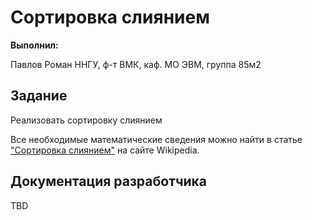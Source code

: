 ﻿# Сортировка слиянием

**Выполнил:**

Павлов Роман 
ННГУ, ф-т ВМК, каф. МО ЭВМ, группа 85м2

## Задание

Реализовать сортировку слиянием

Все необходимые математические сведения можно найти в статье
["Сортировка слиянием"](http://ru.wikipedia.org/wiki/%D0%A1%D0%BE%D1%80%D1%82%D0%B8%D1%80%D0%BE%D0%B2%D0%BA%D0%B0_%D1%81%D0%BB%D0%B8%D1%8F%D0%BD%D0%B8%D0%B5%D0%BC)
на сайте Wikipedia.

## Документация разработчика

TBD